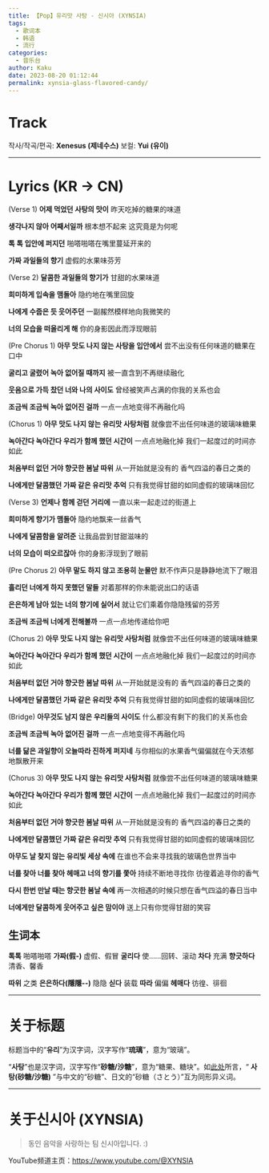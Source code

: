 ```yaml
---
title: 【Pop】유리맛 사탕 - 신시아 (XYNSIA)
tags:
  - 歌词本
  - 韩语
  - 流行
categories:
  - 音乐台
author: Kaku
date: 2023-08-20 01:12:44
permalink: xynsia-glass-flavored-candy/
---
```


# Track

<lite-youtube videoid="XRPk7Tm1VxQ"></lite-youtube>

작사/작곡/편곡: **Xenesus (제네수스)**
보컬: **Yui (유이)**

<!--more-->

---

# Lyrics (KR → CN)

(Verse 1)
**어제 먹었던 사탕의 맛이**
昨天吃掉的糖果的味道

**생각나지 않아 어째서일까**
根本想不起来 这究竟是为何呢

**톡 톡 입안에 퍼지던**
啪嗒啪嗒在嘴里蔓延开来的

**가짜 과일들의 향기**
虚假的水果味芬芳

(Verse 2)
**달콤한 과일들의 향기가**
甘甜的水果味道

**희미하게 입속을 맴돌아**
隐约地在嘴里回旋

**나에게 수줍은 듯 웃어주던**
一副赧然模样地向我微笑的

**너의 모습을 떠올리게 해**
你的身影因此而浮现眼前

(Pre Chorus 1)
**아무 맛도 나지 않는 사탕을 입안에서**
尝不出没有任何味道的糖果在口中

**굴리고 굴렸어 녹아 없어질 때까지**
被一直含到不再继续融化

**웃음으로 가득 찼던 너와 나의 사이도**
曾经被笑声占满的你我的关系也会

**조금씩 조금씩 녹아 없어진 걸까**
一点一点地变得不再融化吗

(Chorus 1)
**아무 맛도 나지 않는 유리맛 사탕처럼**
就像尝不出任何味道的玻璃味糖果

**녹아간다 녹아간다 우리가 함께 했던 시간이**
一点点地融化掉 我们一起度过的时间亦如此

**처음부터 없던 거야 향긋한 봄날 따위**
从一开始就是没有的 香气四溢的春日之类的

**나에게만 달콤했던 가짜 같은 유리맛 추억**
只有我觉得甘甜的如同虚假的玻璃味回忆

(Verse 3)
**언제나 함께 걷던 거리에**
一直以来一起走过的街道上

**희미하게 향기가 맴돌아**
隐约地飘来一丝香气

**나에게 달콤함을 알려준**
让我品尝到甘甜滋味的

**너의 모습이 떠오르잖아**
你的身影浮现到了眼前

(Pre Chorus 2)
**아무 말도 하지 않고 조용히 눈물만**
默不作声只是静静地流下了眼泪

**흘리던 너에게 하지 못했던 말들**
对着那样的你未能说出口的话语

**은은하게 남아 있는 너의 향기에 실어서**
就让它们乘着你隐隐残留的芬芳

**조금씩 조금씩 너에게 전해볼까**
一点一点地传递给你吧

(Chorus 2)
**아무 맛도 나지 않는 유리맛 사탕처럼**
就像尝不出任何味道的玻璃味糖果

**녹아간다 녹아간다 우리가 함께 했던 시간이**
一点点地融化掉 我们一起度过的时间亦如此

**처음부터 없던 거야 향긋한 봄날 따위**
从一开始就是没有的 香气四溢的春日之类的

**나에게만 달콤했던 가짜 같은 유리맛 추억**
只有我觉得甘甜的如同虚假的玻璃味回忆

(Bridge)
**아무것도 남지 않은 우리들의 사이도**
什么都没有剩下的我们的关系也会

**조금씩 조금씩 녹아 없어진 걸까**
一点一点地变得不再融化吗

**너를 닮은 과일향이 오늘따라 진하게 퍼지네**
与你相似的水果香气偏偏就在今天浓郁地飘散开来

(Chorus 3)
**아무 맛도 나지 않는 유리맛 사탕처럼**
就像尝不出任何味道的玻璃味糖果

**녹아간다 녹아간다 우리가 함께 했던 시간이**
一点点地融化掉 我们一起度过的时间亦如此

**처음부터 없던 거야 향긋한 봄날 따위**
从一开始就是没有的 香气四溢的春日之类的

**나에게만 달콤했던 가짜 같은 유리맛 추억**
只有我觉得甘甜的如同虚假的玻璃味回忆

**아무도 날 찾지 않는 유리빛 세상 속에**
在谁也不会来寻找我的玻璃色世界当中

**너를 찾아 너를 찾아 헤매고 너의 향기를 쫓아**
持续不断地寻找你 彷徨着追寻你的香气

**다시 한번 만날 때는 향긋한 봄날 속에**
再一次相遇的时候只想在香气四溢的春日当中

**너에게만 달콤하게 웃어주고 싶은 맘이야**
送上只有你觉得甘甜的笑容

## 生词本

**톡톡** 啪嗒啪嗒
**가짜(假-)** 虚假、假冒
**굴리다** 使……回转、滚动
**차다** 充满
**향긋하다** 清香、馨香

**따위** 之类
**은은하다(隱隱--)** 隐隐
**싣다** 装载
**따라** 偏偏
**헤매다** 彷徨、徘徊

---

# 关于标题

标题当中的“**유리**”为汉字词，汉字写作“**琉璃**”，意为“玻璃”。

“**사탕**”也是汉字词，汉字写作“**砂糖/沙糖**”，意为“糖果、糖块”。如[此处](/korean-chinese-character-words/#6-사탕-砂糖-、설탕-雪糖-：不同形状的甜)所言，“ **사탕(砂糖/沙糖)** ”与中文的“砂糖”、日文的“砂糖（さとう）”互为同形异义词。

---

# 关于신시아 (XYNSIA)

> 동인 음악을 사랑하는 팀 신시아입니다. :)

YouTube频道主页：https://www.youtube.com/@XYNSIA